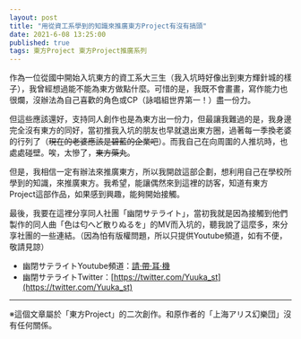 ```yaml
---
layout: post  
title: "用從資工系學到的知識來推廣東方Project有沒有搞頭"  
date: 2021-6-08 13:25:00  
published: true  
tags: 東方Project 東方Project推廣系列  
---
```


作為一位從國中開始入坑東方的資工系大三生（我入坑時好像出到東方輝針城的樣子），我曾經想過能不能為東方做點什麼。可惜的是，我既不會畫畫，寫作能力也很爛，沒辦法為自己喜歡的角色或CP（詠唱組世界第一！）盡一份力。

但這些應該還好，支持同人創作也是為東方出一份力，但最讓我難過的是，我身邊完全沒有東方的同好，當初推我入坑的朋友也早就退出東方圈，過著每一季換老婆的行列了（~~現在的老婆應該是碧藍的企業吧~~）。而我自己在向周圍的人推坑時，也處處碰壁。唉，太慘了，~~東方藥丸~~。

但是，我相信一定有辦法來推廣東方，所以我開啟這部企劃，想利用自己在學校所學到的知識，來推廣東方。我希望，能讓偶然來到這裡的訪客，知道有東方Project這部作品，如果感到興趣，能夠開始接觸。

最後，我要在這裡分享同人社團「幽閉サテライト」，當初我就是因為接觸到他們製作的同人曲「色は匂へど散りぬるを」的MV而入坑的，聽我說了這麼多，來分享社團的一些連結。（因為怕有版權問題，所以只提供Youtube頻道，如有不便，敬請見諒）

* 幽閉サテライトYoutube頻道：[請‧帶‧耳‧機](https://www.youtube.com/user/yuuheitube2011/featured)
* 幽閉サテライトTwitter：[https://twitter.com/Yuuka_st](https://twitter.com/Yuuka_st)   

- - - -
※這個文章屬於「東方Project」的二次創作。和原作者的「上海アリス幻樂団」沒有任何關係。